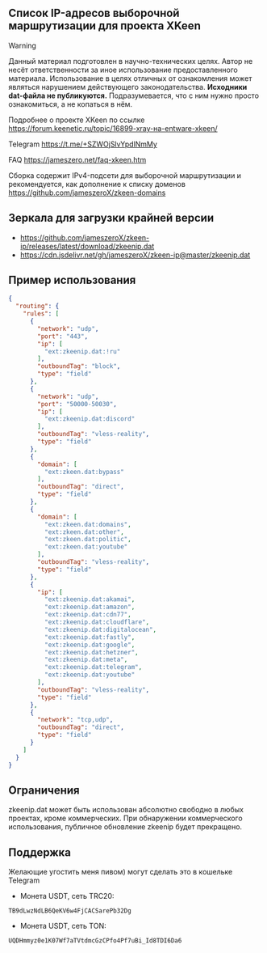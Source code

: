 ## Список IP-адресов выборочной маршрутизации для проекта XKeen
> [!WARNING]
> Данный материал подготовлен в научно-технических целях.
> Автор не несёт ответственности за иное использование предоставленного материала.
> Использование в целях отличных от ознакомления может являться нарушением действующего законодательства.
> **Исходники dat-файла не публикуются.** Подразумевается, что с ним нужно просто ознакомиться, а не копаться в нём.

Подробнее о проекте XKeen по ссылке <https://forum.keenetic.ru/topic/16899-xray-на-entware-xkeen/>

Telegram <https://t.me/+SZWOjSlvYpdlNmMy>

FAQ <https://jameszero.net/faq-xkeen.htm>

Сборка содержит IPv4-подсети для выборочной маршрутизации и рекомендуется, как дополнение к списку доменов <https://github.com/jameszeroX/zkeen-domains>

## Зеркала для загрузки крайней версии

- <https://github.com/jameszeroX/zkeen-ip/releases/latest/download/zkeenip.dat>
- <https://cdn.jsdelivr.net/gh/jameszeroX/zkeen-ip@master/zkeenip.dat>

## Пример использования

```json
{
  "routing": {
    "rules": [
      {
        "network": "udp",
        "port": "443",
        "ip": [
          "ext:zkeenip.dat:!ru"
        ],
        "outboundTag": "block",
        "type": "field"
      },
      {
        "network": "udp",
        "port": "50000-50030",
        "ip": [
          "ext:zkeenip.dat:discord"
        ],
        "outboundTag": "vless-reality",
        "type": "field"
      },
      {
        "domain": [
          "ext:zkeen.dat:bypass"
        ],
        "outboundTag": "direct",
        "type": "field"
      },
      {
        "domain": [
          "ext:zkeen.dat:domains",
          "ext:zkeen.dat:other",
          "ext:zkeen.dat:politic",
          "ext:zkeen.dat:youtube"
        ],
        "outboundTag": "vless-reality",
        "type": "field"
      },
      {
        "ip": [
          "ext:zkeenip.dat:akamai",
          "ext:zkeenip.dat:amazon",
          "ext:zkeenip.dat:cdn77",
          "ext:zkeenip.dat:cloudflare",
          "ext:zkeenip.dat:digitalocean",
          "ext:zkeenip.dat:fastly",
          "ext:zkeenip.dat:google",
          "ext:zkeenip.dat:hetzner",
          "ext:zkeenip.dat:meta",
          "ext:zkeenip.dat:telegram",
          "ext:zkeenip.dat:youtube"
        ],
        "outboundTag": "vless-reality",
        "type": "field"
      },
      {
        "network": "tcp,udp",
        "outboundTag": "direct",
        "type": "field"
      }
    ]
  }
}
```

## Ограничения
zkeenip.dat может быть использован абсолютно свободно в любых проектах, кроме коммерческих. При обнаружении коммерческого использования, публичное обновление zkeenip будет прекращено.

## Поддержка
Желающие угостить меня пивом) могут сделать это в кошельке Telegram
- Монета USDT, сеть TRC20:
```
TB9dLwzNdLB6QeKV6w4FjCACSarePb32Dg
```
- Монета USDT, сеть TON:
```
UQDHmmyz0e1K07Wf7aTVtdmcGzCPfo4Pf7uBi_Id8TDI6Da6
```
